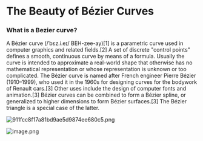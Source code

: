 # The Beauty of Bézier Curves

### What is a Bezier curve?

A Bézier curve (/ˈbɛz.i.eɪ/ BEH-zee-ay)[1] is a parametric curve used in computer graphics and related fields.[2] A set of discrete "control points" defines a smooth, continuous curve by means of a formula. Usually the curve is intended to approximate a real-world shape that otherwise has no mathematical representation or whose representation is unknown or too complicated. The Bézier curve is named after French engineer Pierre Bézier (1910–1999), who used it in the 1960s for designing curves for the bodywork of Renault cars.[3] Other uses include the design of computer fonts and animation.[3] Bézier curves can be combined to form a Bézier spline, or generalized to higher dimensions to form Bézier surfaces.[3] The Bézier triangle is a special case of the latter.

![911fcc8f17a81bd9ae5d9874ee680c5.png](https://p6-juejin.byteimg.com/tos-cn-i-k3u1fbpfcp/0955c60a081f4d82a30944cb2ccff016~tplv-k3u1fbpfcp-watermark.image?)

![image.png](https://p1-juejin.byteimg.com/tos-cn-i-k3u1fbpfcp/7ec12bf2b8524180895e4c2d065fd6f3~tplv-k3u1fbpfcp-watermark.image?)

